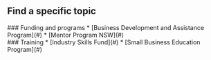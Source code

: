 ## Find a specific topic

<div class="row">
<div class="col-sm-12 col-md-4 col-lg-4">
<div markdown="1">
### Funding and programs
* [Business Development and Assistance Program](#)
* [Mentor Program NSW](#)
</div>
</div>

<div class="col-sm-12 col-md-4 col-lg-4">
<div markdown="1">
### Training
* [Industry Skills Fund](#)
* [Small Business Education Program](#)
</div>
</div>
</div>
